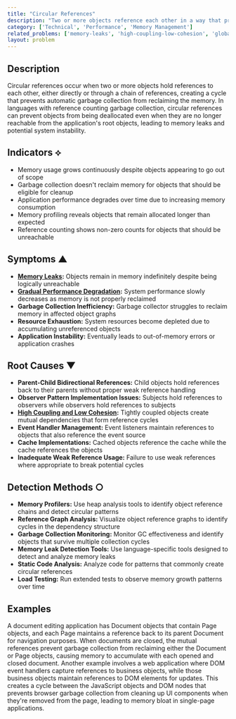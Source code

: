 ```yaml
---
title: "Circular References"
description: "Two or more objects reference each other in a way that prevents garbage collection, leading to memory leaks and resource exhaustion."
category: ['Technical', 'Performance', 'Memory Management']
related_problems: ['memory-leaks', 'high-coupling-low-cohesion', 'global-state-and-side-effects']
layout: problem
---
```


## Description

Circular references occur when two or more objects hold references to each other, either directly or through a chain of references, creating a cycle that prevents automatic garbage collection from reclaiming the memory. In languages with reference counting garbage collection, circular references can prevent objects from being deallocated even when they are no longer reachable from the application's root objects, leading to memory leaks and potential system instability.

## Indicators ⟡

- Memory usage grows continuously despite objects appearing to go out of scope
- Garbage collection doesn't reclaim memory for objects that should be eligible for cleanup
- Application performance degrades over time due to increasing memory consumption
- Memory profiling reveals objects that remain allocated longer than expected
- Reference counting shows non-zero counts for objects that should be unreachable

## Symptoms ▲

- **[Memory Leaks](memory-leaks.md):** Objects remain in memory indefinitely despite being logically unreachable
- **[Gradual Performance Degradation](gradual-performance-degradation.md):** System performance slowly decreases as memory is not properly reclaimed
- **Garbage Collection Inefficiency:** Garbage collector struggles to reclaim memory in affected object graphs
- **Resource Exhaustion:** System resources become depleted due to accumulating unreferenced objects
- **Application Instability:** Eventually leads to out-of-memory errors or application crashes

## Root Causes ▼

- **Parent-Child Bidirectional References:** Child objects hold references back to their parents without proper weak reference handling
- **Observer Pattern Implementation Issues:** Subjects hold references to observers while observers hold references to subjects
- **[High Coupling and Low Cohesion](high-coupling-low-cohesion.md):** Tightly coupled objects create mutual dependencies that form reference cycles
- **Event Handler Management:** Event listeners maintain references to objects that also reference the event source
- **Cache Implementations:** Cached objects reference the cache while the cache references the objects
- **Inadequate Weak Reference Usage:** Failure to use weak references where appropriate to break potential cycles

## Detection Methods ○

- **Memory Profilers:** Use heap analysis tools to identify object reference chains and detect circular patterns
- **Reference Graph Analysis:** Visualize object reference graphs to identify cycles in the dependency structure
- **Garbage Collection Monitoring:** Monitor GC effectiveness and identify objects that survive multiple collection cycles
- **Memory Leak Detection Tools:** Use language-specific tools designed to detect and analyze memory leaks
- **Static Code Analysis:** Analyze code for patterns that commonly create circular references
- **Load Testing:** Run extended tests to observe memory growth patterns over time

## Examples

A document editing application has Document objects that contain Page objects, and each Page maintains a reference back to its parent Document for navigation purposes. When documents are closed, the mutual references prevent garbage collection from reclaiming either the Document or Page objects, causing memory to accumulate with each opened and closed document. Another example involves a web application where DOM event handlers capture references to business objects, while those business objects maintain references to DOM elements for updates. This creates a cycle between the JavaScript objects and DOM nodes that prevents browser garbage collection from cleaning up UI components when they're removed from the page, leading to memory bloat in single-page applications.